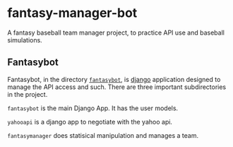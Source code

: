 fantasy-manager-bot
===================

A fantasy baseball team manager project, to practice API use and baseball simulations. 

## Fantasybot

Fantasybot, in the directory [`fantasybot`]('./fantasybot'), is [django](http://djangoproject.org/) application designed to manage the API access and such. There are three important subdirectories in the project.

`fantasybot` is the main Django App. It has the user models. 

`yahooapi` is a django app to negotiate with the yahoo api. 

`fantasymanager` does statisical manipulation and manages a team. 
